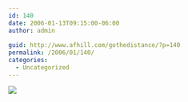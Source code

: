 ```yaml
---
id: 140
date: 2006-01-13T09:15:00-06:00
author: admin
  
guid: http://www.afhill.com/gothedistance/?p=140
permalink: /2006/01/140/
categories:
  - Uncategorized
---
```

![](http://images12.fotki.com/v253/photos/9/98745/1821784/goofymedal-vi.jpg)